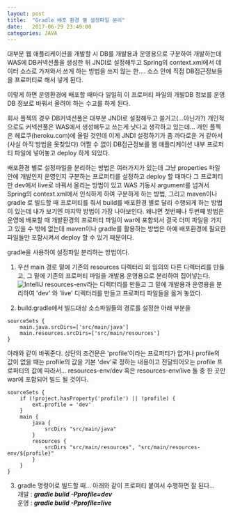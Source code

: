 ```yaml
---
layout: post
title:  "Gradle 배포 환경 별 설정파일 분리"
date:   2017-06-29 23:49:00
categories: JAVA
---
```


대부분 웹 애플리케이션을 개발할 시 DB를 개발용과 운영용으로 구분하여 개발하는데 WAS에 DB커넥션풀을 생성한 뒤 JNDI로 설정해두고 Spring의 context.xml에서 데이터 소스로 가져와서 쓰게 하는 방법을 쓰지 않는 한.... 소스 안에 직접 DB접근정보들을 프로퍼티로 해서 넣게 된다.

이렇게 하면 운영환경에 배포할 때마다 일일히 이 프로퍼티 파일의 개발DB 정보를 운영DB 정보로 바꿔서 올려야 하는 수고를 하게 된다.

회사 플젝의 경우 DB커넥션풀은 대부분 JNDI로 설정해두고 쓸거고(...아닌가?) 개인적으로도 커넥션풀은 WAS에서 생성해두고 쓰는게 낫다고 생각하고 있는데... 개인 플젝은 헤로쿠(heroku.com)에 올릴 것인데 이게 JNDI 설정하기가 좀 까다로운 거 같아서(사실 아직 방법을 못찾았다) 어쩔 수 없이 DB접근정보를 웹 애플리케이션 내부 프로퍼티 파일에 넣어놓고 deploy 하게 되었다.

배포환경 별로 설정파일을 분리하는 방법은 여러가지가 있는데 그냥 properties 파일 안에 개발인지 운영인지 구분하는 프로퍼티를 설정하고 deploy 할 때마다 그 프로퍼티만 dev에서 live로 바꿔서 올리는 방법이 있고 WAS 기동시 argument를 넘겨서 Spring의 context.xml에서 인식하게 하여 구분하게 하는 방법, 그리고 maven이나 gradle 로 빌드할 때 프로퍼티를 줘서 build를 배포환경 별로 달리 수행되게 하는 방법이 있는데 내가 보기엔 마지막 방법이 가장 나아보인다. 왜냐면 첫번째나 두번째 방법은 운영에 배포할 때 개발환경의 프로퍼티 파일이 war에 포함되서 결국 더미 파일을 가지고 있을 수 밖에 없는데 maven이나 gradle를 활용하는 방법은 아예 배포환경에 필요한 파일들만 포함시켜서 deploy 할 수 있기 때문이다.

gradle을 사용하여 설정파일 분리하는 방법이다.

1. 우선 main 경로 밑에 기존의 resources 디렉터리 외 임의의 다른 디렉터리를 만들고, 그 밑에 기존의 프로퍼티 파일을 개발용 운영용으로 분리하여 집어넣는다.
![IntelliJ](./../../../../../images/20170629/252FA5365955101F01.png)
resources-env라는 디렉터리를 만들고 그 밑에 개발용과 운영용을 분리하여 'dev' 와 'live' 디렉터리를 만들고 프로퍼티 파일들을 옮겨 놓았다.

2. build.gradle에서 빌드대상 소스파일들의 경로를 설정한 아래 부분을
```
sourceSets {
    main.java.srcDirs=['src/main/java']
    main.resources.srcDirs=['src/main/resources']
}
```
아래와 같이 바꿔준다. 상단의 조건문은 'profile'이라는 프로퍼티가 없거나 profile의 값이 없을 때는 profile의 값을 기본 'dev'로 정하는 내용이고 전달되어오는 profile 프로퍼티의 값에 따라서... resources-env/dev 혹은 resources-env/live 둘 중 한 곳만 war에 포함되어 빌드 될 것이다.
```
sourceSets {
    if (!project.hasProperty('profile') || !profile) {
        ext.profile = 'dev'
    }
    main {
        java {
            srcDirs "src/main/java"
        }
        resources {
            srcDirs "src/main/resources", "src/main/resources-env/${profile}"
        }
    }
}
```
3. gradle 명령어로 빌드할 때... 아래와 같이 프로퍼티 붙여서 수행하면 잘 된다...  
개발 : ***gradle build -Pprofile=dev***  
운영 : ***gradle build -Pprofile=live***